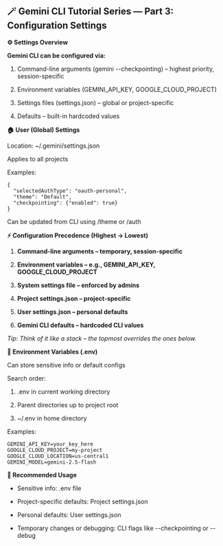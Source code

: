 ## 🪄 Gemini CLI Tutorial Series — Part 3: Configuration Settings

**⚙️ Settings Overview**

**Gemini CLI can be configured via:**

1. Command-line arguments (gemini --checkpointing) – highest priority, session-specific

2. Environment variables (GEMINI_API_KEY, GOOGLE_CLOUD_PROJECT)

3. Settings files (settings.json) – global or project-specific

4. Defaults – built-in hardcoded values

**🏠 User (Global) Settings**

Location: ~/.gemini/settings.json

Applies to all projects

Examples:

```
{
  "selectedAuthType": "oauth-personal",
  "theme": "Default",
  "checkpointing": {"enabled": true}
}
```
Can be updated from CLI using /theme or /auth

**⚡ Configuration Precedence (Highest → Lowest)**

1) **Command-line arguments – temporary, session-specific**
  
2) **Environment variables – e.g., GEMINI_API_KEY, GOOGLE_CLOUD_PROJECT**

3) **System settings file – enforced by admins**

4) **Project settings.json – project-specific**

5) **User settings.json – personal defaults**
 
6) **Gemini CLI defaults – hardcoded CLI values**
 
*Tip: Think of it like a stack – the topmost overrides the ones below.*

**🌱 Environment Variables (.env)**

Can store sensitive info or default configs

Search order:

1) .env in current working directory

2) Parent directories up to project root

3) ~/.env in home directory

Examples:
```
GEMINI_API_KEY=your_key_here
GOOGLE_CLOUD_PROJECT=my-project
GOOGLE_CLOUD_LOCATION=us-central1
GEMINI_MODEL=gemini-2.5-flash
```
 
**🔧 Recommended Usage**

- Sensitive info: .env file

- Project-specific defaults: Project settings.json

- Personal defaults: User settings.json

- Temporary changes or debugging: CLI flags like --checkpointing or --debug